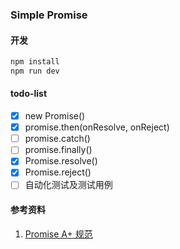 ### Simple Promise

#### 开发

```bash
npm install
npm run dev
```

#### todo-list

- [x] new Promise()
- [x] promise.then(onResolve, onReject)
- [ ] promise.catch()
- [ ] promise.finally()
- [x] Promise.resolve()
- [x] Promise.reject()
- [ ] 自动化测试及测试用例

#### 参考资料

1. [Promise A+ 规范](http://www.ituring.com.cn/article/66566)
